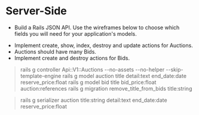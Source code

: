 # Server-Side
* Build a Rails JSON API. Use the wireframes below to choose which fields you will need for your application's models.

- Implement create, show, index, destroy and update actions for Auctions.
- Auctions should have many Bids.
- Implement create and destroy actions for Bids.

> rails g controller Api::V1::Auctions --no-assets --no-helper --skip-template-engine
> rails g model auction title detail:text end_date:date reserve_price:float
> rails g model bid title bid_price:float auction:references
> rails g migration remove_title_from_bids title:string

> rails g serializer auction title:string detail:text end_date:date reserve_price:float
